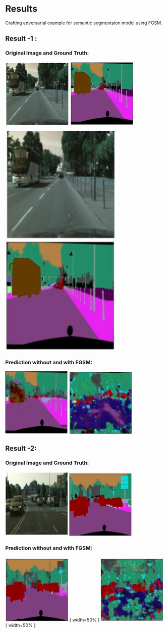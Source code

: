 # Results
Crafting adversarial example for semantic segmentaion model using FGSM.
## Result -1 :
### Original Image and Ground Truth:
![alt-text-1](Results/org_1.PNG "Clean Image") ![alt-text-2](Results/true_1.PNG "Ground truth")
 <p float="left">
    <img src="Results/org_1.PNG" alt="Drawing" style="width: 350px;"/>
    <img src="Results/true_1.PNG" alt="Drawing" style="width: 350px;"/>
 </p>

### Prediction without and with FGSM:
![alt-text-1](Results/pred_1.PNG "Prediction without Noise")  ![alt-text-2](Results/noisy_1.PNG "Prediction with FGSM")

## Result -2:
### Original Image and Ground Truth:
![alt-text-1](Results/org_3.PNG "Clean Image")  ![alt-text-2](Results/true_3.PNG "Ground truth")

### Prediction without and with FGSM:
![alt-text-1](Results/pred_3.PNG "Prediction without Noise") { width=50% } ![alt-text-2](Results/noisy_3.PNG "Prediction with FGSM") { width=50% }

